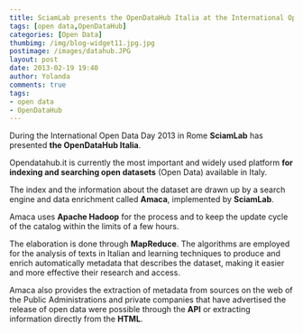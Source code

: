 ```yaml
---
title: SciamLab presents the OpenDataHub Italia at the International Open Data Day 2013 
tags: [open data,OpenDataHub]
categories: [Open Data]
thumbimg: /img/blog-widget11.jpg.jpg
postimage: /images/datahub.JPG
layout: post
date: 2013-02-19 19:40
author: Yolanda
comments: true
tags:
- open data
- OpenDataHub
---
```


During the International Open Data Day 2013 in Rome **SciamLab** has presented **the OpenDataHub Italia**.

Opendatahub.it is currently the most important and widely used platform **for indexing and searching open datasets** (Open Data) available in Italy.

The index and the information about the dataset are drawn up by a search engine and data enrichment called **Amaca**, implemented by **SciamLab**.

Amaca uses **Apache Hadoop** for the process and to keep the update cycle of the catalog within the limits of a few hours.

The elaboration is done through **MapReduce**. The algorithms are employed for the analysis of texts in Italian and learning techniques to produce and enrich automatically metadata that describes the dataset, making it easier and more effective their research and access.

Amaca also provides the extraction of metadata from sources on the web of the Public Administrations and private companies that have advertised the release of open data were possible through the **API** or extracting information directly from the **HTML**.

